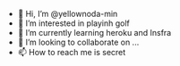 - 👋 Hi, I’m @yellownoda-min
- 👀 I’m interested in playinh golf
- 🌱 I’m currently learning heroku and Insfra
- 💞️ I’m looking to collaborate on ...
- 📫 How to reach me is secret

<!---
yellownoda-min/yellownoda-min is a ✨ special ✨ repository because its `README.md` (this file) appears on your GitHub profile.
You can click the Preview link to take a look at your changes.
--->
